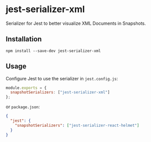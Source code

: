 # jest-serializer-xml

Serializer for Jest to better visualize XML Documents in Snapshots.

## Installation

```shell
npm install --save-dev jest-serializer-xml
```

## Usage

Configure Jest to use the serializer in `jest.config.js`:

```js
module.exports = {
  snapshotSerializers: ["jest-serializer-xml"]
};
```

or `package.json`:

```json
{
  "jest": {
    "snapshotSerializers": ["jest-serializer-react-helmet"]
  }
}
```
